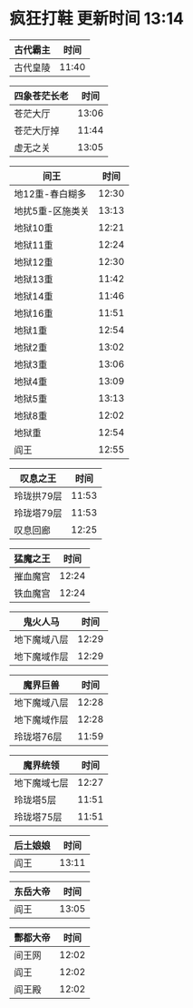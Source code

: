# 疯狂打鞋 更新时间 13:14

| 古代霸主   | 时间    |
|--------|-------|
| 古代皇陵 | 11:40 |

| 四象苍茫长老   | 时间    |
|--------|-------|
| 苍茫大厅 | 13:06 |
| 苍茫大厅掉 | 11:44 |
| 虚无之关 | 13:05 |

| 间王   | 时间    |
|--------|-------|
| 地12重-春白糊多 | 12:30 |
| 地扰5重-区施类关 | 13:13 |
| 地狱10重 | 12:21 |
| 地狱11重 | 12:24 |
| 地狱12重 | 12:30 |
| 地狱13重 | 11:42 |
| 地狱14重 | 11:46 |
| 地狱16重 | 11:51 |
| 地狱1重 | 12:54 |
| 地狱2重 | 13:02 |
| 地狱3重 | 13:06 |
| 地狱4重 | 13:09 |
| 地狱5重 | 13:13 |
| 地狱8重 | 12:02 |
| 地狱重 | 12:54 |
| 阎王 | 12:55 |

| 叹息之王   | 时间    |
|--------|-------|
| 玲珑拱79层 | 11:53 |
| 玲珑塔79层 | 11:53 |
| 叹息回廊 | 12:25 |

| 猛魔之王   | 时间    |
|--------|-------|
| 摧血魔宫 | 12:24 |
| 铁血魔宫 | 12:24 |

| 鬼火人马   | 时间    |
|--------|-------|
| 地下魔域八层 | 12:29 |
| 地下魔域作层 | 12:29 |

| 魔界巨兽   | 时间    |
|--------|-------|
| 地下魔域八层 | 12:28 |
| 地下魔域作层 | 12:28 |
| 玲珑塔76层 | 11:59 |

| 魔界统领   | 时间    |
|--------|-------|
| 地下魔域七层 | 12:27 |
| 玲珑塔5层 | 11:51 |
| 玲珑塔75层 | 11:51 |

| 后土娘娘   | 时间    |
|--------|-------|
| 阎王 | 13:11 |

| 东岳大帝   | 时间    |
|--------|-------|
| 阎王 | 13:05 |

| 酆都大帝   | 时间    |
|--------|-------|
| 间王网 | 12:02 |
| 阎王 | 12:02 |
| 阎王殿 | 12:02 |